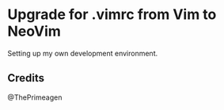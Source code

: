 # Upgrade for .vimrc from Vim to NeoVim

Setting up my own development environment.


## Credits

@ThePrimeagen
